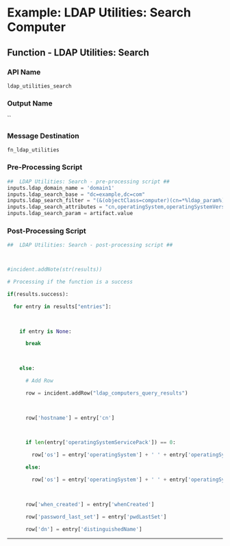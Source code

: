 <!--
    DO NOT MANUALLY EDIT THIS FILE
    THIS FILE IS AUTOMATICALLY GENERATED WITH resilient-circuits codegen
-->

# Example: LDAP Utilities: Search Computer

## Function - LDAP Utilities: Search

### API Name
`ldap_utilities_search`

### Output Name
``

### Message Destination
`fn_ldap_utilities`

### Pre-Processing Script
```python
##  LDAP Utilities: Search - pre-processing script ##
inputs.ldap_domain_name = 'domain1'
inputs.ldap_search_base = "dc=example,dc=com"
inputs.ldap_search_filter = "(&(objectClass=computer)(cn=*%ldap_param%))"
inputs.ldap_search_attributes = "cn,operatingSystem,operatingSystemVersion,operatingSystemServicePack,userAccountControl,whenCreated,distinguishedName,pwdLastSet"
inputs.ldap_search_param = artifact.value
```

### Post-Processing Script
```python
##  LDAP Utilities: Search - post-processing script ##

#incident.addNote(str(results))
# Processing if the function is a success
if(results.success):
  for entry in results["entries"]:
    
    if entry is None:
      break
    
    else:
      # Add Row
      row = incident.addRow("ldap_computers_query_results")
      
      row['hostname'] = entry['cn'] 
      
      if len(entry['operatingSystemServicePack']) == 0:
        row['os'] = entry['operatingSystem'] + ' ' + entry['operatingSystemVersion'] 
      else:
        row['os'] = entry['operatingSystem'] + ' ' + entry['operatingSystemVersion'] + ' ' + entry['operatingSystemServicePack']
      
      row['when_created'] = entry['whenCreated']
      row['password_last_set'] = entry['pwdLastSet']
      row['dn'] = entry['distinguishedName']

```

---

